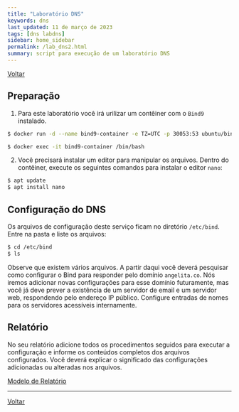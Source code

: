 ```yaml
---
title: "Laboratório DNS"
keywords: dns
last_updated: 11 de março de 2023 
tags: [dns labdns]
sidebar: home_sidebar
permalink: /lab_dns2.html
summary: script para execução de um laboratório DNS
---
```

[Voltar](/redes2.html)

## Preparação

1. Para este laboratório você irá urilizar um contêiner com o `Bind9` instalado. 

```bash
$ docker run -d --name bind9-container -e TZ=UTC -p 30053:53 ubuntu/bind9:9.18-22.04_beta

$ docker exec -it bind9-container /bin/bash
```
2. Você precisará instalar um editor para manipular os arquivos. Dentro do contêiner, execute os seguintes comandos para instalar o editor `nano`:

```bash
$ apt update
$ apt install nano
```


## Configuração do DNS
Os arquivos de configuração deste serviço ficam no diretório `/etc/bind`. Entre na pasta e liste os arquivos:

```bash
$ cd /etc/bind
$ ls
```
Observe que existem vários arquivos. A partir daqui você deverá pesquisar como configurar o Bind  para responder pelo domínio `angelita.co`. Nós iremos adicionar novas configurações para esse domínio futuramente, mas você já deve prever a existência de um servidor de email e um servidor web, respondendo pelo endereço IP público. Configure entradas de nomes para os servidores acessíveis internamente. 

## Relatório
No seu relatório adicione todos os procedimentos seguidos para executar a configuração e informe os conteúdos completos dos arquivos configurados. Você deverá explicar o significado das configurações adicionadas ou alteradas nos arquivos.

[Modelo de Relatório](download/ModeloRelatorio.zip)

---

[Voltar](/redes2.html)
